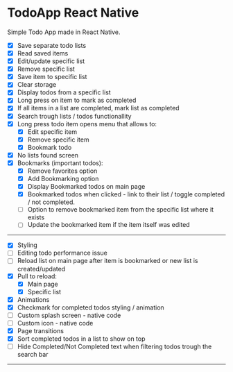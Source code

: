 # TodoApp React Native
Simple Todo App made in React Native.

- [x] Save separate todo lists
- [x] Read saved items
- [x] Edit/update specific list
- [x] Remove specific list
- [x] Save item to specific list
- [x] Clear storage
- [x] Display todos from a specific list
- [x] Long press on item to mark as completed
- [x] If all items in a list are completed, mark list as completed
- [x] Search trough lists / todos functionallity
- [x] Long press todo item opens menu that allows to:
  - [x] Edit specific item
  - [x] Remove specific item
  - [x] Bookmark todo
- [x] No lists found screen
- [x] Bookmarks (important todos): 
  - [x] Remove favorites option
  - [x] Add Bookmarking option
  - [x] Display Bookmarked todos on main page
  - [x] Bookmarked todos when clicked - link to their list / toggle completed / not completed.
  - [ ] Option to remove bookmarked item from the specific list where it exists
  - [ ] Update the bookmarked item if the item itself was edited
-----------------------------------------
- [x] Styling
- [ ] Editing todo performance issue
- [ ] Reload list on main page after item is bookmarked or new list is created/updated
- [x] Pull to reload:
  - [x] Main page
  - [x] Specific list 
- [x] Animations
- [x] Checkmark for completed todos styling / animation
- [ ] Custom splash screen - native code
- [ ] Custom icon - native code
- [x] Page transitions
- [x] Sort completed todos in a list to show on top
 - [ ] Hide Completed/Not Completed text when filtering todos trough the search bar
-----------------------------------------

